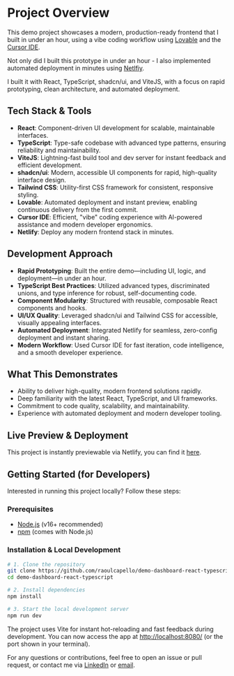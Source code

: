 # Project Overview

This demo project showcases a modern, production-ready frontend that I built in under an hour, using a vibe coding workflow using [Lovable](https://lovable.dev/) and the [Cursor IDE](https://www.cursor.com/).

Not only did I built this prototype in under an hour - I also implemented automated deployment in minutes using [Netlfiy](https://www.netlify.com/).

I built it with React, TypeScript, shadcn/ui, and ViteJS, with a focus on rapid prototyping, clean architecture, and automated deployment.

## Tech Stack & Tools

- **React**: Component-driven UI development for scalable, maintainable interfaces.
- **TypeScript**: Type-safe codebase with advanced type patterns, ensuring reliability and maintainability.
- **ViteJS**: Lightning-fast build tool and dev server for instant feedback and efficient development.
- **shadcn/ui**: Modern, accessible UI components for rapid, high-quality interface design.
- **Tailwind CSS**: Utility-first CSS framework for consistent, responsive styling.
- **Lovable**: Automated deployment and instant preview, enabling continuous delivery from the first commit.
- **Cursor IDE**: Efficient, "vibe" coding experience with AI-powered assistance and modern developer ergonomics.
- **Netlify**: Deploy any modern frontend stack in minutes.

## Development Approach

- **Rapid Prototyping**: Built the entire demo—including UI, logic, and deployment—in under an hour.
- **TypeScript Best Practices**: Utilized advanced types, discriminated unions, and type inference for robust, self-documenting code.
- **Component Modularity**: Structured with reusable, composable React components and hooks.
- **UI/UX Quality**: Leveraged shadcn/ui and Tailwind CSS for accessible, visually appealing interfaces.
- **Automated Deployment**: Integrated Netlify for seamless, zero-config deployment and instant sharing.
- **Modern Workflow**: Used Cursor IDE for fast iteration, code intelligence, and a smooth developer experience.

## What This Demonstrates

- Ability to deliver high-quality, modern frontend solutions rapidly.
- Deep familiarity with the latest React, TypeScript, and UI frameworks.
- Commitment to code quality, scalability, and maintainability.
- Experience with automated deployment and modern developer tooling.

## Live Preview & Deployment

This project is instantly previewable via Netlify, you can find it [here](https://demodashboardvotinginfo.netlify.app/).

## Getting Started (for Developers)

Interested in running this project locally? Follow these steps:

### Prerequisites

- [Node.js](https://nodejs.org/) (v16+ recommended)
- [npm](https://www.npmjs.com/) (comes with Node.js)

### Installation & Local Development

```sh
# 1. Clone the repository
git clone https://github.com/raoulcapello/demo-dashboard-react-typescript.git
cd demo-dashboard-react-typescript

# 2. Install dependencies
npm install

# 3. Start the local development server
npm run dev
```

The project uses Vite for instant hot-reloading and fast feedback during development. You can now access the app at [http://localhost:8080/](http://localhost:8080/) (or the port shown in your terminal).

For any questions or contributions, feel free to open an issue or pull request, or contact me via [LinkedIn](https://www.linkedin.com/in/raoulcapello/) or [email](mailto:raoul@raoulcapello.nl).
